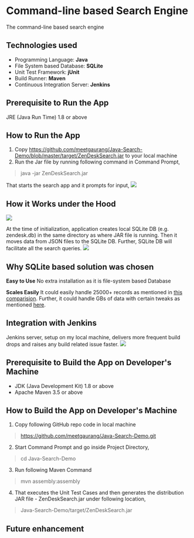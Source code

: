 # Command-line based Search Engine
The command-line based search engine

## Technologies used
* Programming Language: **Java**
* File System based Database: **SQLite**
* Unit Test Framework: **jUnit**
* Build Runner: **Maven**
* Continuous Integration Server: **Jenkins**

## Prerequisite to Run the App
JRE (Java Run Time) 1.8 or above

## How to Run the App
1) Copy https://github.com/meetgaurang/Java-Search-Demo/blob/master/target/ZenDeskSearch.jar to your local machine
2) Run the Jar file by running following command in Command Prompt,
> java -jar ZenDeskSearch.jar

That starts the search app and it prompts for input,
![](../master/src/main/resources/documentation-images/search-prompt.png)

## How it Works under the Hood
![](../master/src/main/resources/documentation-images/how-it-works.png)

At the time of initialization, application creates local SQLite DB (e.g. zendesk.db) in the same directory as where JAR file is running. Then it moves data from JSON files to the SQLite DB. Further, SQLite DB will facilitate all the search queries.
![](../master/src/main/resources/documentation-images/db-screenshot.png)

## Why SQLite based solution was chosen
**Easy to Use** No extra installation as it is file-system based Database

**Scales Easily** It could easily handle 25000+ records as mentioned in [this comparision](https://sqlite.org/speed.html). Further, it could handle GBs of data with certain tweaks as mentioned [here](https://stackoverflow.com/a/6533930/1069893).

## Integration with Jenkins
Jenkins server, setup on my local machine, delivers more frequent build drops and raises any build related issue faster.
![](../master/src/main/resources/documentation-images/jenkins-ci.png)

## Prerequisite to Build the App on Developer's Machine
* JDK (Java Development Kit) 1.8 or above
* Apache Maven 3.5 or above

## How to Build the App on Developer's Machine
1) Copy following GitHub repo code in local machine
> https://github.com/meetgaurang/Java-Search-Demo.git

2) Start Command Prompt and go inside Project Directory,
> cd Java-Search-Demo

3) Run following Maven Command
> mvn assembly:assembly 

4) That executes the Unit Test Cases and then generates the distribution JAR file - ZenDeskSearch.jar under following location,
> Java-Search-Demo/target/ZenDeskSearch.jar

## Future enhancement

